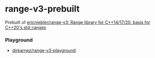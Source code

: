 range-v3-prebuilt
=================
Prebuilt of [ericniebler/range-v3: Range library for C++14/17/20, basis for C++20's std::ranges](https://github.com/ericniebler/range-v3)

### Playground
- [dirkarnez/range-v3-playground](https://github.com/dirkarnez/range-v3-playground)